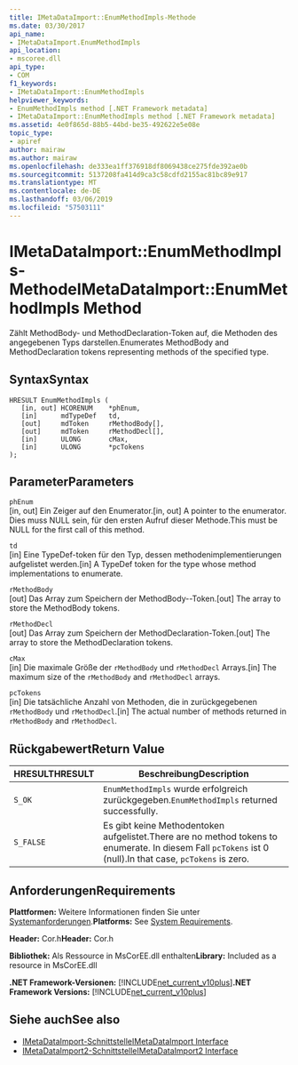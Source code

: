 ```yaml
---
title: IMetaDataImport::EnumMethodImpls-Methode
ms.date: 03/30/2017
api_name:
- IMetaDataImport.EnumMethodImpls
api_location:
- mscoree.dll
api_type:
- COM
f1_keywords:
- IMetaDataImport::EnumMethodImpls
helpviewer_keywords:
- EnumMethodImpls method [.NET Framework metadata]
- IMetaDataImport::EnumMethodImpls method [.NET Framework metadata]
ms.assetid: 4e0f865d-88b5-44bd-be35-492622e5e08e
topic_type:
- apiref
author: mairaw
ms.author: mairaw
ms.openlocfilehash: de333ea1ff376918df8069438ce275fde392ae0b
ms.sourcegitcommit: 5137208fa414d9ca3c58cdfd2155ac81bc89e917
ms.translationtype: MT
ms.contentlocale: de-DE
ms.lasthandoff: 03/06/2019
ms.locfileid: "57503111"
---
```

# <a name="imetadataimportenummethodimpls-method"></a><span data-ttu-id="25a0d-102">IMetaDataImport::EnumMethodImpls-Methode</span><span class="sxs-lookup"><span data-stu-id="25a0d-102">IMetaDataImport::EnumMethodImpls Method</span></span>
<span data-ttu-id="25a0d-103">Zählt MethodBody- und MethodDeclaration-Token auf, die Methoden des angegebenen Typs darstellen.</span><span class="sxs-lookup"><span data-stu-id="25a0d-103">Enumerates MethodBody and MethodDeclaration tokens representing methods of the specified type.</span></span>  
  
## <a name="syntax"></a><span data-ttu-id="25a0d-104">Syntax</span><span class="sxs-lookup"><span data-stu-id="25a0d-104">Syntax</span></span>  
  
```  
HRESULT EnumMethodImpls (  
   [in, out] HCORENUM    *phEnum,   
   [in]      mdTypeDef   td,   
   [out]     mdToken     rMethodBody[],   
   [out]     mdToken     rMethodDecl[],   
   [in]      ULONG       cMax,   
   [in]      ULONG       *pcTokens  
);  
```  
  
## <a name="parameters"></a><span data-ttu-id="25a0d-105">Parameter</span><span class="sxs-lookup"><span data-stu-id="25a0d-105">Parameters</span></span>  
 `phEnum`  
 <span data-ttu-id="25a0d-106">[in, out] Ein Zeiger auf den Enumerator.</span><span class="sxs-lookup"><span data-stu-id="25a0d-106">[in, out] A pointer to the enumerator.</span></span> <span data-ttu-id="25a0d-107">Dies muss NULL sein, für den ersten Aufruf dieser Methode.</span><span class="sxs-lookup"><span data-stu-id="25a0d-107">This must be NULL for the first call of this method.</span></span>  
  
 `td`  
 <span data-ttu-id="25a0d-108">[in] Eine TypeDef-token für den Typ, dessen methodenimplementierungen aufgelistet werden.</span><span class="sxs-lookup"><span data-stu-id="25a0d-108">[in] A TypeDef token for the type whose method implementations to enumerate.</span></span>  
  
 `rMethodBody`  
 <span data-ttu-id="25a0d-109">[out] Das Array zum Speichern der MethodBody--Token.</span><span class="sxs-lookup"><span data-stu-id="25a0d-109">[out] The array to store the MethodBody tokens.</span></span>  
  
 `rMethodDecl`  
 <span data-ttu-id="25a0d-110">[out] Das Array zum Speichern der MethodDeclaration-Token.</span><span class="sxs-lookup"><span data-stu-id="25a0d-110">[out] The array to store the MethodDeclaration tokens.</span></span>  
  
 `cMax`  
 <span data-ttu-id="25a0d-111">[in] Die maximale Größe der `rMethodBody` und `rMethodDecl` Arrays.</span><span class="sxs-lookup"><span data-stu-id="25a0d-111">[in] The maximum size of the `rMethodBody` and `rMethodDecl` arrays.</span></span>  
  
 `pcTokens`  
 <span data-ttu-id="25a0d-112">[in] Die tatsächliche Anzahl von Methoden, die in zurückgegebenen `rMethodBody` und `rMethodDecl`.</span><span class="sxs-lookup"><span data-stu-id="25a0d-112">[in] The actual number of methods returned in `rMethodBody` and `rMethodDecl`.</span></span>  
  
## <a name="return-value"></a><span data-ttu-id="25a0d-113">Rückgabewert</span><span class="sxs-lookup"><span data-stu-id="25a0d-113">Return Value</span></span>  
  
|<span data-ttu-id="25a0d-114">HRESULT</span><span class="sxs-lookup"><span data-stu-id="25a0d-114">HRESULT</span></span>|<span data-ttu-id="25a0d-115">Beschreibung</span><span class="sxs-lookup"><span data-stu-id="25a0d-115">Description</span></span>|  
|-------------|-----------------|  
|`S_OK`|<span data-ttu-id="25a0d-116">`EnumMethodImpls` wurde erfolgreich zurückgegeben.</span><span class="sxs-lookup"><span data-stu-id="25a0d-116">`EnumMethodImpls` returned successfully.</span></span>|  
|`S_FALSE`|<span data-ttu-id="25a0d-117">Es gibt keine Methodentoken aufgelistet.</span><span class="sxs-lookup"><span data-stu-id="25a0d-117">There are no method tokens to enumerate.</span></span> <span data-ttu-id="25a0d-118">In diesem Fall `pcTokens` ist 0 (null).</span><span class="sxs-lookup"><span data-stu-id="25a0d-118">In that case, `pcTokens` is zero.</span></span>|  
  
## <a name="requirements"></a><span data-ttu-id="25a0d-119">Anforderungen</span><span class="sxs-lookup"><span data-stu-id="25a0d-119">Requirements</span></span>  
 <span data-ttu-id="25a0d-120">**Plattformen:** Weitere Informationen finden Sie unter [Systemanforderungen](../../../../docs/framework/get-started/system-requirements.md).</span><span class="sxs-lookup"><span data-stu-id="25a0d-120">**Platforms:** See [System Requirements](../../../../docs/framework/get-started/system-requirements.md).</span></span>  
  
 <span data-ttu-id="25a0d-121">**Header:** Cor.h</span><span class="sxs-lookup"><span data-stu-id="25a0d-121">**Header:** Cor.h</span></span>  
  
 <span data-ttu-id="25a0d-122">**Bibliothek:** Als Ressource in MsCorEE.dll enthalten</span><span class="sxs-lookup"><span data-stu-id="25a0d-122">**Library:** Included as a resource in MsCorEE.dll</span></span>  
  
 <span data-ttu-id="25a0d-123">**.NET Framework-Versionen:** [!INCLUDE[net_current_v10plus](../../../../includes/net-current-v10plus-md.md)]</span><span class="sxs-lookup"><span data-stu-id="25a0d-123">**.NET Framework Versions:** [!INCLUDE[net_current_v10plus](../../../../includes/net-current-v10plus-md.md)]</span></span>  
  
## <a name="see-also"></a><span data-ttu-id="25a0d-124">Siehe auch</span><span class="sxs-lookup"><span data-stu-id="25a0d-124">See also</span></span>
- [<span data-ttu-id="25a0d-125">IMetaDataImport-Schnittstelle</span><span class="sxs-lookup"><span data-stu-id="25a0d-125">IMetaDataImport Interface</span></span>](../../../../docs/framework/unmanaged-api/metadata/imetadataimport-interface.md)
- [<span data-ttu-id="25a0d-126">IMetaDataImport2-Schnittstelle</span><span class="sxs-lookup"><span data-stu-id="25a0d-126">IMetaDataImport2 Interface</span></span>](../../../../docs/framework/unmanaged-api/metadata/imetadataimport2-interface.md)
